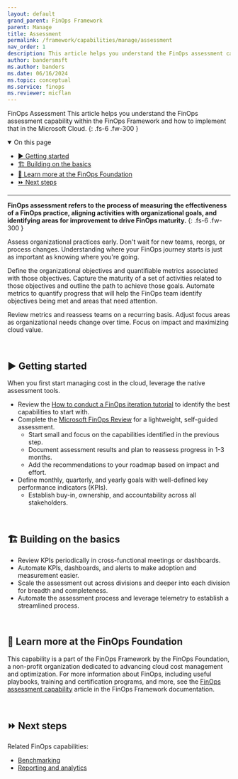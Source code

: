 ```yaml
---
layout: default
grand_parent: FinOps Framework
parent: Manage
title: Assessment
permalink: /framework/capabilities/manage/assessment
nav_order: 1
description: This article helps you understand the FinOps assessment capability within the FinOps Framework and how to implement that in the Microsoft Cloud.
author: bandersmsft
ms.author: banders
ms.date: 06/16/2024
ms.topic: conceptual
ms.service: finops
ms.reviewer: micflan
---
```


<span class="fs-9 d-block mb-4">FinOps Assessment</span>
This article helps you understand the FinOps assessment capability within the FinOps Framework and how to implement that in the Microsoft Cloud.
{: .fs-6 .fw-300 }

<details open markdown="1">
  <summary class="fs-2 text-uppercase">On this page</summary>

- [▶️ Getting started](#️-getting-started)
- [🏗️ Building on the basics](#️-building-on-the-basics)
- [🍎 Learn more at the FinOps Foundation](#-learn-more-at-the-finops-foundation)
- [⏩ Next steps](#-next-steps)

</details>

---

<a name="definition"></a>
**FinOps assessment refers to the process of measuring the effectiveness of a FinOps practice, aligning activities with organizational goals, and identifying areas for improvement to drive FinOps maturity.**
{: .fs-6 .fw-300 }

Assess organizational practices early. Don't wait for new teams, reorgs, or process changes. Understanding where your FinOps journey starts is just as important as knowing where you're going.

Define the organizational objectives and quantifiable metrics associated with those objectives. Capture the maturity of a set of activities related to those objectives and outline the path to achieve those goals. Automate metrics to quantify progress that will help the FinOps team identify objectives being met and areas that need attention.

Review metrics and reassess teams on a recurring basis. Adjust focus areas as organizational needs change over time. Focus on impact and maximizing cloud value.

<br>

## ▶️ Getting started

When you first start managing cost in the cloud, leverage the native assessment tools.

- Review the [How to conduct a FinOps iteration tutorial](../../../conduct-an-iteration.md) to identify the best capabilities to start with.
- Complete the [Microsoft FinOps Review](https://aka.ms/finops/review) for a lightweight, self-guided assessment.
  - Start small and focus on the capabilities identified in the previous step.
  - Document assessment results and plan to reassess progress in 1-3 months.
  - Add the recommendations to your roadmap based on impact and effort.
- Define monthly, quarterly, and yearly goals with well-defined key performance indicators (KPIs).
  - Establish buy-in, ownership, and accountability across all stakeholders.

<br>

## 🏗️ Building on the basics

- Review KPIs periodically in cross-functional meetings or dashboards.
- Automate KPIs, dashboards, and alerts to make adoption and measurement easier.
- Scale the assessment out across divisions and deeper into each division for breadth and completeness.
- Automate the assessment process and leverage telemetry to establish a streamlined process.

<br>


## 🍎 Learn more at the FinOps Foundation

This capability is a part of the FinOps Framework by the FinOps Foundation, a non-profit organization dedicated to advancing cloud cost management and optimization. For more information about FinOps, including useful playbooks, training and certification programs, and more, see the [FinOps assessment capability](https://www.finops.org/framework/capabilities/finops-assessment/) article in the FinOps Framework documentation.

<br>

## ⏩ Next steps

Related FinOps capabilities:

- [Benchmarking](../optimize/benchmarking.md)
- [Reporting and analytics](../understand/reporting.md)

<br>
